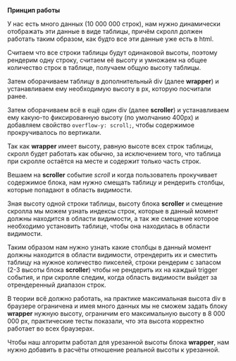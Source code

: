 **Принцип работы**

У нас есть много данных (10 000 000 строк), нам нужно динамически отображать эти данные в виде таблицы, 
причём скролл должен работать таким образом, как будто все эти данные уже есть в html.

Считаем что все строки таблицы будут одинаковой высоты, поэтому рендерим одну строку, 
считаем её высоту и умножаем на общее количество строк в таблице, получаем общую высоту таблицы.

Затем оборачиваем таблицу в дополнительный div (далее **wrapper**) и устанавливаем ему необходимую высоту в px, которую посчитали ранее.

Затем оборачиваем всё в ещё один div (далее **scroller**) и устанавливаем ему какую-то фиксированную высоту (по умолчанию 400px)
и добавляем свойство `overflow-y: scroll;`, чтобы содержимое прокручивалось по вертикали.

Так как **wrapper** имеет высоту, равную высоте всех строк таблицы, скролл будет работать как обычно, 
за исключением того, что таблица при скролле остаётся на месте и содержит только часть строк.

Вешаем на **scroller** событие _scroll_ и когда пользователь прокучивает содержимое блока, 
нам нужно смещать таблицу и рендерить столбцы, которые попадают в область видимости.

Зная высоту одной строки таблицы, высоту блока **scroller** и смещение скролла
мы можем узнать индексы строк, которые в данный момент должны находится в области видимости, а так же смещение
которое необходимо установить таблице, чтобы она находилась в области видимости.

Таким образом нам нужно узнать какие столбцы в данный момент должны находится в области видимости, отрендерить их
и сместить таблицу на нужное количество пикселей, строки рендерим с запасом (2-3 высоты блока **scroller**) чтобы
не рендерить их на каждый trigger события, и при скролле следим, когда область видимости выйдет за отрендеренный диапазон строк.

В теории всё должно работать, на практике максимальная высота div в браузере ограничена и имея много данных
мы не сможем задать блоку **wrapper** нужную высоту, ограничим его максимальную высоту в 8 000 000 px,
практические тесты показали, что эта высота корректно работает во всех браузерах.

Чтобы наш алгоритм работал для урезанной высоты блока **wrapper**, нам нужно добавить в расчёты отношение
реальной высоты к урезанной.
